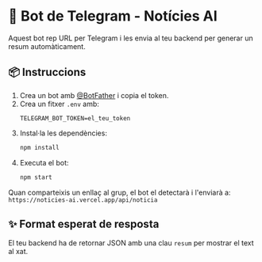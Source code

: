
# 🤖 Bot de Telegram - Notícies AI

Aquest bot rep URL per Telegram i les envia al teu backend per generar un resum automàticament.

## 📦 Instruccions

1. Crea un bot amb [@BotFather](https://t.me/BotFather) i copia el token.
2. Crea un fitxer `.env` amb:
   ```
   TELEGRAM_BOT_TOKEN=el_teu_token
   ```
3. Instal·la les dependències:
   ```bash
   npm install
   ```
4. Executa el bot:
   ```bash
   npm start
   ```

Quan comparteixis un enllaç al grup, el bot el detectarà i l'enviarà a:
`https://noticies-ai.vercel.app/api/noticia`

## ✨ Format esperat de resposta

El teu backend ha de retornar JSON amb una clau `resum` per mostrar el text al xat.
